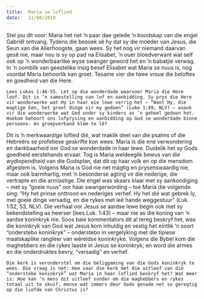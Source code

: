 ```yaml
---
title:  Maria se loflied
date:   11/08/2019
---
```


Stel jou dit voor: Maria het net ’n paar dae gelede ’n boodskap van die engel Gabriël ontvang. Tydens die besoek sê hy dat sy die moeder van Jesus, die Seun van die Allerhoogste, gaan wees. Sy het nog vir niemand daarvan gesê nie, maar nou is sy op pad na Elisabet, ’n ouer bloedverwant wat self ook op ’n wonderbaarlike wyse swanger geword het en ’n babatjie verwag. In ’n oomblik van geestelike insig besef Elisabet wat Maria se nuus is, nog voordat Maria behoorlik kan groet. Tesame vier die twee vroue die beloftes en goedheid van die Here. 

`Lees Lukas 1:46-55. Let op die wonderdade waarvoor Maria die Here loof. Dit is ’n samestelling van lof en aanbidding. Sy prys die Here vir wonderwerke wat Hy in haar eie lewe verrig het – “Want Hy, die magtige Een, het groot dinge vir my gedoen” (Luke 1:49, NLV) – asook vir die wonderwerke wat God onder sy kinders as ’n geheel gedoen het. Hoekom behoort ons lofprysing en aanbidding op God se wonderdade binne persoons- én groepverband klem te lê?` 

Dit is ’n merkwaardige loflied dié, wat maklik deel van die psalms of die Hebreërs se profetiese geskrifte kon wees. Maria is die ene verwondering en dankbaarheid oor God se wonderdade in haar lewe. Duidelik het sy Gods goedheid eerstehands ervaar. Tog is Maria weldeeglik bewus van die wydlopendheid van die Godsplan, dat dit op haar volk en op die mensdom afgestem is. Volgens Maria is God nie net magtig en prysenswaardig nie, maar ook barmhartig, met ’n besonderse agting vir die nederige, die vertrapte en die armlastige. Die engel was skaars klaar met sy aankondiging – met sy “goeie nuus” oor haar swangerwording – toe Maria die volgende sing: “Hy het prinse onttroon en nederiges verhef. Hy het dié wat gebrek ly, met goeie dinge versadig, en die rykes met leë hande weggestuur” (Luk. 1:52, 53, NLV). Die verhaal oor Jesus se aardse lewe begin ook met sy bekendstelling as heerser (lees Luk. 1:43) – maar nie as die koning van ’n aardse koninkryk nie. Soos baie kommentators dit al tereg beskryf het, was die koninkryk van God wat Jesus kom inhuldig en vestig het eintlik ’n soort “onderstebo koninkryk” – onderstebo in vergelyking met die tipiese maatskaplike rangleer van wêreldse koninkryke. Volgens die Bybel kom die maghebbers en die rykes laaste in Jesus se koninkryk; en word die armes en die onderdruktes bevry, “versadig” en verhef. 

`Die kerk is veronderstel om die beliggaming van die Gods koninkryk te wees. Die vraag is net: Hoe vaar die kerk met die uitleef van die “onderstebo koninkryk” wat Maria in haar loflied beskryf het? Wat meer is: Hoe kan ’n mens dit uitleef sonder om die maghebbers en rykes totaal uit te skuif, mense wat immers deur Gods genade net so geregtig op die liefde van Christus is?`